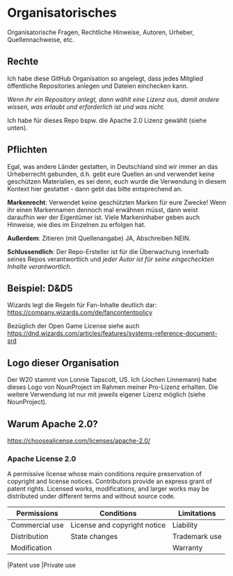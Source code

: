 # Organisatorisches

Organisatorische Fragen, Rechtliche Hinweise, Autoren, Urheber, Quellennachweise, etc.

## Rechte

Ich habe diese GitHub Organisation so angelegt, dass jedes Mitglied öffentliche Repositories anlegen und Dateien einchecken kann.

_Wenn ihr ein Repository anlegt, dann wählt eine Lizenz aus, damit andere wissen, was erlaubt und erforderlich ist und was nicht._

Ich habe für dieses Repo bspw. die Apache 2.0 Lizenz gewählt (siehe unten).

## Pflichten

Egal, was andere Länder gestatten, in Deutschland sind wir immer an das Urheberrecht gebunden, d.h. gebt eure Quellen an und verwendet keine geschützen Materialien, es sei denn, euch wurde die Verwendung in diesem Kontext hier gestattet - dann gebt das bitte entsprechend an.

**Markenrecht**: Verwendet keine geschützten Marken für eure Zwecke! Wenn ihr einen Markennamen dennoch mal erwähnen müsst, dann weist daraufhin wer der Eigentümer ist. Viele Markeninhaber geben auch Hinweise, wie dies im Einzelnen zu erfolgen hat.

**Außerdem**: Zitieren (mit Quellenangabe) JA, Abschreiben NEIN.

**Schlussendlich**: Der Repo-Ersteller ist für die Überwachung innerhalb seines Repos verantwortlich und _jeder Autor ist für seine eingecheckten Inhalte verantwortlich_.

## Beispiel: D&D5

Wizards legt die Regeln für Fan-Inhalte deutlich dar: https://company.wizards.com/de/fancontentpolicy

Bezüglich der Open Game License siehe auch https://dnd.wizards.com/articles/features/systems-reference-document-srd

## Logo dieser Organisation

Der W20 stammt von Lonnie Tapscott, US.
Ich (Jochen Linnemann) habe dieses Logo von NounProject im Rahmen meiner Pro-Lizenz erhalten. Die weitere Verwendung ist nur mit jeweils eigener Lizenz möglich (siehe NounProject).

## Warum Apache 2.0?

https://choosealicense.com/licenses/apache-2.0/

### Apache License 2.0

A permissive license whose main conditions require preservation of copyright and license notices. Contributors provide an express grant of patent rights. Licensed works, modifications, and larger works may be distributed under different terms and without source code.

| Permissions    | Conditions                   | Limitations   |
| -------------- | ---------------------------- | ------------- |
| Commercial use | License and copyright notice | Liability     |
| Distribution   | State changes                | Trademark use |
| Modification   |                              | Warranty      |

|Patent use
|Private use
